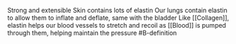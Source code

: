 Strong and extensible 
Skin contains lots of elastin
Our lungs contain elastin to allow them to inflate and deflate, same with the bladder
Like [[Collagen]], elastin helps our blood vessels to stretch and recoil as [[Blood]] is pumped through them, helping maintain the pressure
#B-definition 